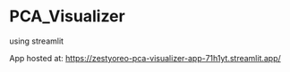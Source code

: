 # PCA_Visualizer
 using streamlit

App hosted at: https://zestyoreo-pca-visualizer-app-71h1yt.streamlit.app/
